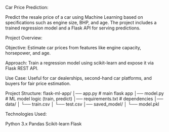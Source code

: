 Car Price Prediction:

Predict the resale price of a car using Machine Learning based on specifications such as engine size, BHP, and age. The project includes a trained regression model and a Flask API for serving predictions.

Project Overview:

Objective: Estimate car prices from features like engine capacity, horsepower, and age.

Approach: Train a regression model using scikit-learn and expose it via Flask REST API.

Use Case: Useful for car dealerships, second-hand car platforms, and buyers for fair price estimation.


Project Structure:
flask-ml-app/
│── app.py              # main flask app
│── model.py            # ML model logic (train, predict)
│── requirements.txt    # dependencies
│── data/
│    └── train.csv
│    └── test.csv
│── saved_model/
│    └── model.pkl

Technologies Used:

Python 3.x
Pandas
Scikit-learn
Flask
